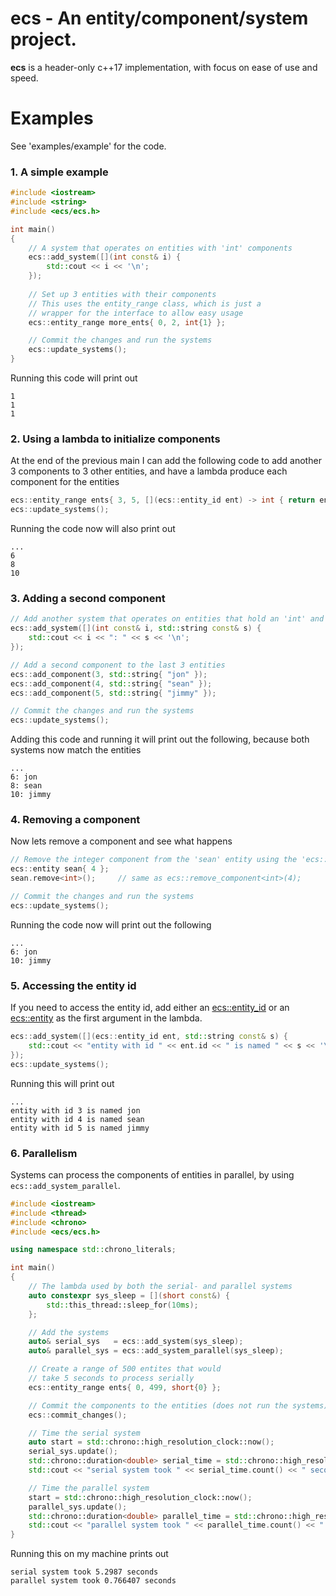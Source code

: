 
# ecs - An entity/component/system project.
**ecs** is a header-only c++17 implementation, with focus on ease of use and speed.

# Examples
See 'examples/example' for the code.

### 1. A simple example
```cpp
#include <iostream>
#include <string>
#include <ecs/ecs.h>

int main()
{
	// A system that operates on entities with 'int' components
	ecs::add_system([](int const& i) {
	    std::cout << i << '\n';
	});
	
	// Set up 3 entities with their components
	// This uses the entity_range class, which is just a
	// wrapper for the interface to allow easy usage
	ecs::entity_range more_ents{ 0, 2, int{1} };

	// Commit the changes and run the systems
	ecs::update_systems();
}
```
Running this code will print out
```
1
1
1
```

### 2. Using a lambda to initialize components
At the end of the previous main I can add the following code to add another 3 components to 3 other entities, and have a lambda produce each component for the entities
```cpp
ecs::entity_range ents{ 3, 5, [](ecs::entity_id ent) -> int { return ent.id * 2; } };
ecs::update_systems();
```
Running the code now will also print out
```
...
6
8
10
```

### 3. Adding a second component
```cpp
// Add another system that operates on entities that hold an 'int' and 'std::string'
ecs::add_system([](int const& i, std::string const& s) {
	std::cout << i << ": " << s << '\n';
});

// Add a second component to the last 3 entities
ecs::add_component(3, std::string{ "jon" });
ecs::add_component(4, std::string{ "sean" });
ecs::add_component(5, std::string{ "jimmy" });

// Commit the changes and run the systems
ecs::update_systems();
```
Adding this code and running it will print out the following, because both systems now match the entities
```
...
6: jon
8: sean
10: jimmy
```

### 4. Removing a component
Now lets remove a component and see what happens
```cpp
// Remove the integer component from the 'sean' entity using the 'ecs::entity' helper class
ecs::entity sean{ 4 };
sean.remove<int>();		// same as ecs::remove_component<int>(4);

// Commit the changes and run the systems
ecs::update_systems();
```
Running the code now will print out the following
```
...
6: jon
10: jimmy
```

### 5. Accessing the entity id
If you need to access the entity id, add either an
[ecs::entity_id](https://github.com/monkey-g/ecs/blob/master/ecs/types.h) or an [ecs::entity](https://github.com/monkey-g/ecs/blob/master/ecs/entity.h)
as the first argument in the lambda.
```cpp
ecs::add_system([](ecs::entity_id ent, std::string const& s) {
	std::cout << "entity with id " << ent.id << " is named " << s << '\n';
});
ecs::update_systems();
```
Running this will print out
```
...
entity with id 3 is named jon
entity with id 4 is named sean
entity with id 5 is named jimmy
```

### 6. Parallelism
Systems can process the components of entities in parallel, by using ```ecs::add_system_parallel```.
```cpp
#include <iostream>
#include <thread>
#include <chrono>
#include <ecs/ecs.h>

using namespace std::chrono_literals;

int main()
{
	// The lambda used by both the serial- and parallel systems
	auto constexpr sys_sleep = [](short const&) {
		std::this_thread::sleep_for(10ms);
	};

	// Add the systems
	auto& serial_sys   = ecs::add_system(sys_sleep);
	auto& parallel_sys = ecs::add_system_parallel(sys_sleep);

	// Create a range of 500 entites that would
	// take 5 seconds to process serially
	ecs::entity_range ents{ 0, 499, short{0} };

	// Commit the components to the entities (does not run the systems)
	ecs::commit_changes();

	// Time the serial system
	auto start = std::chrono::high_resolution_clock::now();
	serial_sys.update();
	std::chrono::duration<double> serial_time = std::chrono::high_resolution_clock::now() - start;
	std::cout << "serial system took " << serial_time.count() << " seconds\n";

	// Time the parallel system
	start = std::chrono::high_resolution_clock::now();
	parallel_sys.update();
	std::chrono::duration<double> parallel_time = std::chrono::high_resolution_clock::now() - start;
	std::cout << "parallel system took " << parallel_time.count() << " seconds\n";
}
```
Running this on my machine prints out
```
serial system took 5.2987 seconds
parallel system took 0.766407 seconds
```
